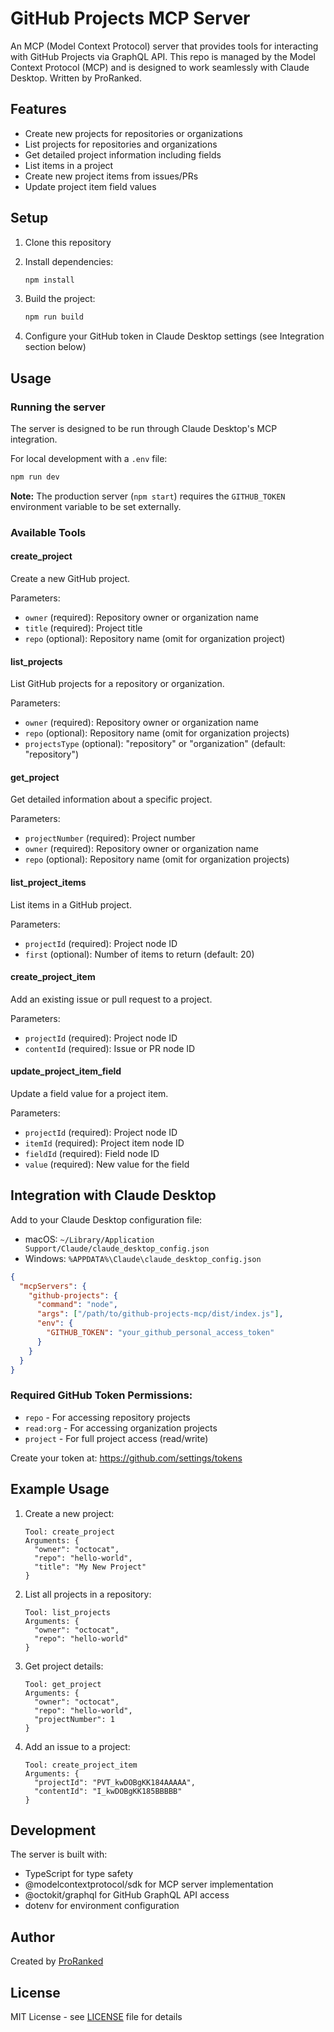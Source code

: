 # GitHub Projects MCP Server

An MCP (Model Context Protocol) server that provides tools for interacting with GitHub Projects via GraphQL API. This repo is managed by the Model Context Protocol (MCP) and is designed to work seamlessly with Claude Desktop. Written by ProRanked.

## Features

- Create new projects for repositories or organizations
- List projects for repositories and organizations
- Get detailed project information including fields
- List items in a project
- Create new project items from issues/PRs
- Update project item field values

## Setup

1. Clone this repository
2. Install dependencies:
   ```bash
   npm install
   ```

3. Build the project:
   ```bash
   npm run build
   ```

4. Configure your GitHub token in Claude Desktop settings (see Integration section below)

## Usage

### Running the server

The server is designed to be run through Claude Desktop's MCP integration. 

For local development with a `.env` file:
```bash
npm run dev
```

**Note:** The production server (`npm start`) requires the `GITHUB_TOKEN` environment variable to be set externally.

### Available Tools

#### create_project
Create a new GitHub project.

Parameters:
- `owner` (required): Repository owner or organization name
- `title` (required): Project title
- `repo` (optional): Repository name (omit for organization project)

#### list_projects
List GitHub projects for a repository or organization.

Parameters:
- `owner` (required): Repository owner or organization name
- `repo` (optional): Repository name (omit for organization projects)
- `projectsType` (optional): "repository" or "organization" (default: "repository")

#### get_project
Get detailed information about a specific project.

Parameters:
- `projectNumber` (required): Project number
- `owner` (required): Repository owner or organization name
- `repo` (optional): Repository name (omit for organization projects)

#### list_project_items
List items in a GitHub project.

Parameters:
- `projectId` (required): Project node ID
- `first` (optional): Number of items to return (default: 20)

#### create_project_item
Add an existing issue or pull request to a project.

Parameters:
- `projectId` (required): Project node ID
- `contentId` (required): Issue or PR node ID

#### update_project_item_field
Update a field value for a project item.

Parameters:
- `projectId` (required): Project node ID
- `itemId` (required): Project item node ID
- `fieldId` (required): Field node ID
- `value` (required): New value for the field

## Integration with Claude Desktop

Add to your Claude Desktop configuration file:
- macOS: `~/Library/Application Support/Claude/claude_desktop_config.json`
- Windows: `%APPDATA%\Claude\claude_desktop_config.json`

```json
{
  "mcpServers": {
    "github-projects": {
      "command": "node",
      "args": ["/path/to/github-projects-mcp/dist/index.js"],
      "env": {
        "GITHUB_TOKEN": "your_github_personal_access_token"
      }
    }
  }
}
```

### Required GitHub Token Permissions:
- `repo` - For accessing repository projects
- `read:org` - For accessing organization projects  
- `project` - For full project access (read/write)

Create your token at: https://github.com/settings/tokens

## Example Usage

1. Create a new project:
   ```
   Tool: create_project
   Arguments: {
     "owner": "octocat",
     "repo": "hello-world",
     "title": "My New Project"
   }
   ```

2. List all projects in a repository:
   ```
   Tool: list_projects
   Arguments: {
     "owner": "octocat",
     "repo": "hello-world"
   }
   ```

3. Get project details:
   ```
   Tool: get_project
   Arguments: {
     "owner": "octocat",
     "repo": "hello-world",
     "projectNumber": 1
   }
   ```

4. Add an issue to a project:
   ```
   Tool: create_project_item
   Arguments: {
     "projectId": "PVT_kwDOBgKK184AAAAA",
     "contentId": "I_kwDOBgKK185BBBBB"
   }
   ```

## Development

The server is built with:
- TypeScript for type safety
- @modelcontextprotocol/sdk for MCP server implementation
- @octokit/graphql for GitHub GraphQL API access
- dotenv for environment configuration

## Author

Created by [ProRanked](https://github.com/ProRanked)

## License

MIT License - see [LICENSE](LICENSE) file for details